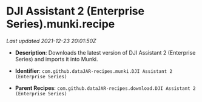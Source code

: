 # DJI Assistant 2 (Enterprise Series).munki.recipe

_Last updated 2021-12-23 20:01:50Z_

- **Description**: Downloads the latest version of DJI Assistant 2 (Enterprise Series) and imports it into Munki.

- **Identifier**: `com.github.dataJAR-recipes.munki.DJI Assistant 2 (Enterprise Series)`

- **Parent Recipes**: `com.github.dataJAR-recipes.download.DJI Assistant 2 (Enterprise Series)`
